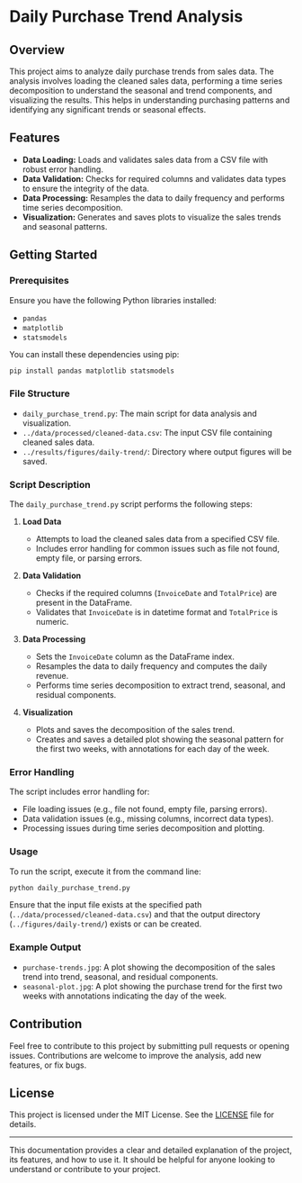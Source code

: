 # Daily Purchase Trend Analysis

## Overview

This project aims to analyze daily purchase trends from sales data. The analysis involves loading the cleaned sales data, 
performing a time series decomposition to understand the seasonal and trend components, and visualizing the results. 
This helps in understanding purchasing patterns and identifying any significant trends or seasonal effects.

## Features

- **Data Loading:** Loads and validates sales data from a CSV file with robust error handling.
- **Data Validation:** Checks for required columns and validates data types to ensure the integrity of the data.
- **Data Processing:** Resamples the data to daily frequency and performs time series decomposition.
- **Visualization:** Generates and saves plots to visualize the sales trends and seasonal patterns.

## Getting Started

### Prerequisites

Ensure you have the following Python libraries installed:
- `pandas`
- `matplotlib`
- `statsmodels`

You can install these dependencies using pip:
```bash
pip install pandas matplotlib statsmodels
```

### File Structure

- `daily_purchase_trend.py`: The main script for data analysis and visualization.
- `../data/processed/cleaned-data.csv`: The input CSV file containing cleaned sales data.
- `../results/figures/daily-trend/`: Directory where output figures will be saved.

### Script Description

The `daily_purchase_trend.py` script performs the following steps:

1. **Load Data**
   - Attempts to load the cleaned sales data from a specified CSV file.
   - Includes error handling for common issues such as file not found, empty file, or parsing errors.

2. **Data Validation**
   - Checks if the required columns (`InvoiceDate` and `TotalPrice`) are present in the DataFrame.
   - Validates that `InvoiceDate` is in datetime format and `TotalPrice` is numeric.

3. **Data Processing**
   - Sets the `InvoiceDate` column as the DataFrame index.
   - Resamples the data to daily frequency and computes the daily revenue.
   - Performs time series decomposition to extract trend, seasonal, and residual components.

4. **Visualization**
   - Plots and saves the decomposition of the sales trend.
   - Creates and saves a detailed plot showing the seasonal pattern for the first two weeks, with annotations for each day of the week.

### Error Handling

The script includes error handling for:
- File loading issues (e.g., file not found, empty file, parsing errors).
- Data validation issues (e.g., missing columns, incorrect data types).
- Processing issues during time series decomposition and plotting.

### Usage

To run the script, execute it from the command line:
```bash
python daily_purchase_trend.py
```

Ensure that the input file exists at the specified path (`../data/processed/cleaned-data.csv`) and that the output directory 
(`../figures/daily-trend/`) exists or can be created.

### Example Output

- `purchase-trends.jpg`: A plot showing the decomposition of the sales trend into trend, seasonal, and residual components.
- `seasonal-plot.jpg`: A plot showing the purchase trend for the first two weeks with annotations indicating the day of the week.

## Contribution

Feel free to contribute to this project by submitting pull requests or opening issues. Contributions are welcome to improve the analysis, 
add new features, or fix bugs.

## License

This project is licensed under the MIT License. See the [LICENSE](LICENSE) file for details.

---

This documentation provides a clear and detailed explanation of the project, its features, and how to use it. It should be helpful for anyone 
looking to understand or contribute to your project.